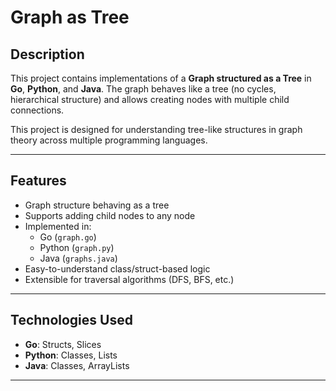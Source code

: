 # Graph as Tree 

## Description

This project contains implementations of a **Graph structured as a Tree** in **Go**, **Python**, and **Java**. The graph behaves like a tree (no cycles, hierarchical structure) and allows creating nodes with multiple child connections.

This project is designed for understanding tree-like structures in graph theory across multiple programming languages.

---

## Features

- Graph structure behaving as a tree
- Supports adding child nodes to any node
- Implemented in:
  - Go (`graph.go`)
  - Python (`graph.py`)
  - Java (`graphs.java`)
- Easy-to-understand class/struct-based logic
- Extensible for traversal algorithms (DFS, BFS, etc.)

---

## Technologies Used

- **Go**: Structs, Slices
- **Python**: Classes, Lists
- **Java**: Classes, ArrayLists

---



